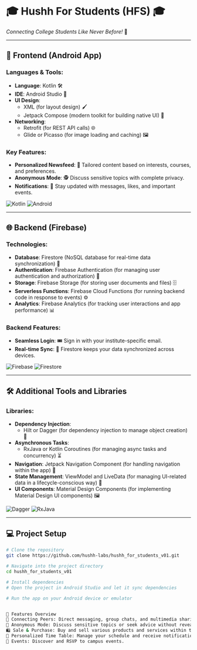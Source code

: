 # 🎓 **Hushh For Students (HFS)** 🎓


*Connecting College Students Like Never Before!* 🚀

---

## 📱 **Frontend (Android App)**

### Languages & Tools:
- **Language**: Kotlin 🛠️
- **IDE**: Android Studio 🎨
- **UI Design**:
  - XML (for layout design) 🖌️
  - Jetpack Compose (modern toolkit for building native UI) 🧩
- **Networking**:
  - Retrofit (for REST API calls) 🌐
  - Glide or Picasso (for image loading and caching) 🖼️

### Key Features:
- **Personalized Newsfeed**: 📰 Tailored content based on interests, courses, and preferences.
- **Anonymous Mode**: 🕵️ Discuss sensitive topics with complete privacy.
- **Notifications**: 🔔 Stay updated with messages, likes, and important events.

![Kotlin](https://img.shields.io/badge/Kotlin-android-blue?style=for-the-badge&logo=kotlin)
![Android](https://img.shields.io/badge/Android-Studio-green?style=for-the-badge&logo=android)

---

## 🌐 **Backend (Firebase)**

### Technologies:
- **Database**: Firestore (NoSQL database for real-time data synchronization) 💾
- **Authentication**: Firebase Authentication (for managing user authentication and authorization) 🔐
- **Storage**: Firebase Storage (for storing user documents and files) 🗄️
- **Serverless Functions**: Firebase Cloud Functions (for running backend code in response to events) ⚙️
- **Analytics**: Firebase Analytics (for tracking user interactions and app performance) 📊

### Backend Features:
- **Seamless Login**: 🎟️ Sign in with your institute-specific email.
- **Real-time Sync**: 🔄 Firestore keeps your data synchronized across devices.

![Firebase](https://img.shields.io/badge/Firebase-backend-orange?style=for-the-badge&logo=firebase)
![Firestore](https://img.shields.io/badge/Firestore-Database-yellow?style=for-the-badge&logo=firebase)

---

## 🛠️ **Additional Tools and Libraries**

### Libraries:
- **Dependency Injection**: 
  - Hilt or Dagger (for dependency injection to manage object creation) 💉
- **Asynchronous Tasks**:
  - RxJava or Kotlin Coroutines (for managing async tasks and concurrency) ⏳
- **Navigation**: Jetpack Navigation Component (for handling navigation within the app) 🧭
- **State Management**: ViewModel and LiveData (for managing UI-related data in a lifecycle-conscious way) 🧬
- **UI Components**: Material Design Components (for implementing Material Design UI components) 🖼️

![Dagger](https://img.shields.io/badge/Dagger-DI-blue?style=for-the-badge&logo=dagger)
![RxJava](https://img.shields.io/badge/RxJava-Async-purple?style=for-the-badge&logo=reactivex)

---

## 💻 **Project Setup**

```bash
# Clone the repository
git clone https://github.com/hushh-labs/hushh_for_students_v01.git

# Navigate into the project directory
cd hushh_for_students_v01

# Install dependencies
# Open the project in Android Studio and let it sync dependencies

# Run the app on your Android device or emulator


🌟 Features Overview
💬 Connecting Peers: Direct messaging, group chats, and multimedia sharing.
👻 Anonymous Mode: Discuss sensitive topics or seek advice without revealing your identity.
🛍️ Sale & Purchase: Buy and sell various products and services within the campus.
📅 Personalized Time Table: Manage your schedule and receive notifications.
🎉 Events: Discover and RSVP to campus events.


